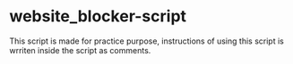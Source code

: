 # website_blocker-script
This script is made for practice purpose, instructions of using this script is wrriten inside the script as comments.
